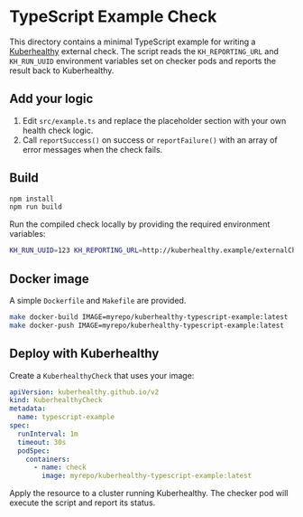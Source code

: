 # TypeScript Example Check

This directory contains a minimal TypeScript example for writing a [Kuberhealthy](https://github.com/kuberhealthy/kuberhealthy) external check. The script reads the `KH_REPORTING_URL` and `KH_RUN_UUID` environment variables set on checker pods and reports the result back to Kuberhealthy.

## Add your logic

1. Edit `src/example.ts` and replace the placeholder section with your own health check logic.
2. Call `reportSuccess()` on success or `reportFailure()` with an array of error messages when the check fails.

## Build

```sh
npm install
npm run build
```

Run the compiled check locally by providing the required environment variables:

```sh
KH_RUN_UUID=123 KH_REPORTING_URL=http://kuberhealthy.example/externalCheckStatus node dist/example.js
```

## Docker image

A simple `Dockerfile` and `Makefile` are provided.

```sh
make docker-build IMAGE=myrepo/kuberhealthy-typescript-example:latest
make docker-push IMAGE=myrepo/kuberhealthy-typescript-example:latest
```

## Deploy with Kuberhealthy

Create a `KuberhealthyCheck` that uses your image:

```yaml
apiVersion: kuberhealthy.github.io/v2
kind: KuberhealthyCheck
metadata:
  name: typescript-example
spec:
  runInterval: 1m
  timeout: 30s
  podSpec:
    containers:
      - name: check
        image: myrepo/kuberhealthy-typescript-example:latest
```

Apply the resource to a cluster running Kuberhealthy. The checker pod will execute the script and report its status.
